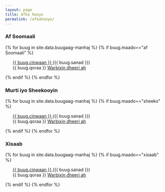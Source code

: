 ```yaml
---
layout: page
title: Afka hooyo
permalink: /afkahooyo/
---
```


### Af Soomaali
{% for buug in site.data.buugaag-manhaj %}
{% if buug.maado=="af Soomaali" %}
<ul type="disc">

<div class="cinwaan"><a href="{{ buug.pdf }}"> {{ buug.cinwaan }} </a> <span class="sanad"> ({{ buug.sanad }}) </span> </div> 

<div class="qoraWarbixin">
<span class="qoraa">{{ buug.qoraa }} </span> <span class="warbixin"> <a href="{{ buug.handle }}"> Warbixin dheeri ah </a> </span> </div>
</ul>

{% endif %}
{% endfor %}



### Murti iyo Sheekooyin
{% for buug in site.data.buugaag-manhaj %}
{% if buug.maado=="sheeko" %}
<ul type="disc">
<div class="cinwaan"><a href="{{ buug.pdf }}"> {{ buug.cinwaan }} </a> <span class="sanad"> ({{ buug.sanad }}) </span></div>

<div class="qoraWarbixin">
<span class="qoraa">{{ buug.qoraa }} </span> <span class="warbixin"> <a href="{{ buug.handle }}"> Warbixin dheeri ah </a> </span> </div>
 </ul>

{% endif %}
{% endfor %}



###  Xisaab
{% for buug in site.data.buugaag-manhaj %}
{% if buug.maado=="xisaab" %}
<ul type="disc">
<div class="cinwaan"><a href="{{ buug.pdf }}"> {{ buug.cinwaan }} </a> <span class="sanad"> ({{ buug.sanad }}) </span></div>

<div class="qoraWarbixin">
<span class="qoraa">{{ buug.qoraa }} </span> <span class="warbixin"> <a href="{{ buug.handle }}"> Warbixin dheeri ah </a> </span> </div>
 </ul>

{% endif %}
{% endfor %}

